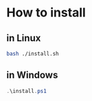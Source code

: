 # How to install

## in Linux
```bash
bash ./install.sh
```

## in Windows
```powershell
.\install.ps1
```
